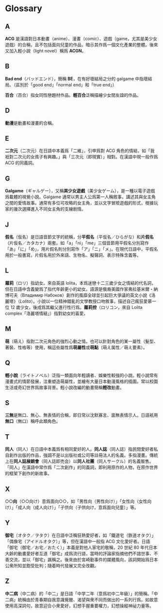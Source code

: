 # Glossary

## A

**ACG** 是漢語對日本動畫（anime）、漫畫（comic）、遊戲（game，尤其是美少女遊戲）的合稱，且不包括面向兒童的作品，暗示其作爲一個文化產業的整體。後來又加入輕小說（light novel）稱爲 **ACGN**。

## B

**Bad end**（バッドエンド），簡稱 **BE**，在有好壞結局之分的 galgame 中指壞結局。（區別於「good end」「normal end」和「true end」）

**百合**（百合）指女同性戀題材作品。**輕百合**泛稱描繪少女間友誼的作品。

## D

**動漫**是動畫和漫畫的合稱。

## E

**二次元**（二次元）在日語中本義爲「二維」，引申爲對 ACG 角色的情結，如「我衹對二次元的女孩子有興趣。」與「三次元（即現實）」相對。在漢語中現一般作爲 ACG 的同義詞。

## G

**Galgame**（ギャルゲー），又稱**美少女遊戲**（美少女ゲーム），是一種以電子遊戲爲載體的視覺小說。Galgame 通常以男主人公爲第一人稱敘事，講述其與女主角之間的愛情故事。通常有多位可攻略的女主角，並以文字冒險遊戲的形式，根據玩家的幾次選擇進入不同女主角的支線剧情。

## J

**假名**（仮名）是日語音節文字的統稱，分**平假名**（平仮名／ひらがな）和**片假名**（片仮名／カタカナ）兩套。如「a」「ni」「me」三個音節用平假名分別寫作「あ」「に」「め」，用片假名則分別寫作「ア」「ニ」「メ」。在現代日語中，平假名用於一般書寫，片假名用於外來語、生物名、擬聲詞、表示特殊含義等。

## L

**蘿莉**（ロリ）指幼女。來自英語 lolita，本爲迷戀十二三歲少女之情結的代名詞，但在日語中含義變爲了指代年齡更小的幼女。語源是俄裔美國作家弗拉基米爾・納博可夫（Владимир Набоков）創作的風靡全球並引起巨大爭議的英文小說《洛麗塔》（*Lolita*）。小說以一位精神錯亂的文學教授口吻敘事，描述自己瘋狂愛慕一位 12 歲少女，後成爲其繼父進行性行爲。**蘿莉控**（ロリコン，來自 Lolita complex「洛麗塔情結」）指對幼女的喜愛。

## M

**萌**（萌え）指對二次元角色的強烈心動之情。也可以針對角色的某一屬性（髮型、著裝、性格等）使用，稱這些屬性爲**萌屬性**或**萌點**（萌え属性／萌え要素）。

## Q

**輕小說**（ライトノベル）泛指一類面向年輕讀者、娛樂性較強的小說。輕小說常有漫畫式的情節發展，注重塑造萌屬性，並繪有大量日本動漫風格的插圖。常以校園生活或奇幻世界爲故事背景。輕小說改編的動畫簡稱**輕改**動畫。

## S

**三無**是無口、無心、無表情的合稱，即日常以沈默寡言、面無表情示人。日語衹用**無口**（無口）稱呼此類角色。

## T

**同人**（同人）在日語中本義爲有相同愛好的人。**同人誌**（同人誌）指民間愛好者私自創作出版的作品，強調不是以出版社或公司等註冊法人的名義。多指漫畫。傳統上在**同人誌展銷會**（同人誌即売会）以**同人社團**（同人サークル）的名義販售。「同人」在漢語中常作爲「二次創作」的同義詞，即利用原作的人物，在原作世界的框架下創作的新故事。

## X

○○**向**（○○向け）意爲面向○○，如「男性向（男性向け）」「女性向（女性向け）」「成人向（成人向け）」「子供向（子供向け，意爲面向兒童）」等。

## Y

**御宅**（オタク／ヲタク）在日語中泛稱狂熱愛好者，如「鐵道宅（鉄道オタク）」「偶像宅（アイドルオタク）」等，但在漢語中一般指 ACG 文化愛好者。日語「御宅（御宅／お宅／おたく）」本義是對他人家宅的敬稱，20 世紀 80 年代日本大齡的動畫愛好者互道「御宅」成爲流行語，當時的評論家指摘他們不諳世事、不善交流，並以「御宅」諷稱之。後來由於宮崎勤事件的媒體風向，該詞開始爲日本公衆所知並飽受批判；隨着時代發展又完全改觀。

## Z

**中二病**（中二病）的「中二」是日語「中学二年（意爲初中二年級）」的簡稱。「中二病」統稱由於青春期自我意識覺醒、渴望與衆不同而做出的一系列行爲。如故意使用高深詞句，故意迎合小衆愛好，幻想手握重要權力，幻想操縱神祕力量等。
